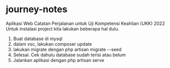 # journey-notes
 Aplikasi Web Catatan Perjalanan untuk Uji Kompetensi Keahlian (UKK) 2022
Untuk instalasi project kita lakukan beberapa hal dulu.
1. Buat database di mysql
2. dalam vsc, lakukan composer update
3. lakukan migrate dengan php artisan migrate --seed
4. Selesai. Cek dahulu database sudah terisi atau belum
5. Jalankan aplikasi dengan php artisan serve
